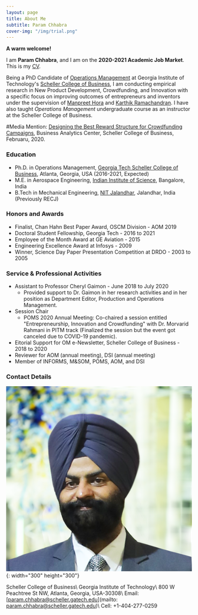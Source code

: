 ```yaml
---
layout: page
title: About Me
subtitle: Param Chhabra
cover-img: "/img/trial.png"
---
```


**A warm welcome!** 

I am **Param Chhabra**, and I am on the **2020-2021 Academic Job Market**. This is my [CV](https://drive.google.com/file/d/1Fu2OzbBZbp10vbxTjxKYcSF-b2y0LDkd/view?usp=sharing).

Being a PhD Candidate of [Operations Management](https://www.scheller.gatech.edu/academics/operations-management.html) at Georgia Institute of Technology's [Scheller College of Business](https://www.scheller.gatech.edu/index.html), I am conducting empirical research in New Product Development, Crowdfunding, and Innovation with a specific focus on improving outcomes of entrepreneurs and inventors under the supervision of [Manpreet Hora](https://www.scheller.gatech.edu/directory/faculty/hora/index.html) and [Karthik Ramachandran](https://www.scheller.gatech.edu/directory/faculty/ramachandran/index.html). I have also taught *Operations Management* undergraduate course as an instructor at the Scheller College of Business.

#Media Mention: [Designing the Best Reward Structure for Crowdfunding Campaigns](https://www.scheller.gatech.edu/centers-initiatives/business-analytics-center/research/posts/designing-the-best-reward-structure-for-crowdfunding-campaigns.html), Business Analytics Center, Scheller College of Business, Februaru, 2020.

### Education
* Ph.D. in Operations Management, [Georgia Tech Scheller College of Business](https://www.scheller.gatech.edu/index.html), Atlanta, Georgia, USA (2016-2021, Expected)
* M.E. in Aerospace Engineering, [Indian Institute of Science](https://www.iisc.ac.in/), Bangalore, India
* B.Tech in Mechanical Engineering, [NIT Jalandhar](https://www.nitj.ac.in/), Jalandhar, India (Previously RECJ)

### Honors and Awards
- Finalist, Chan Hahn Best Paper Award, OSCM Division - AOM 2019
- Doctoral Student Fellowship, Georgia Tech - 2016 to 2021
- Employee of the Month Award at GE Aviation - 2015
- Engineering Excellence Award at Infosys - 2009
- Winner, Science Day Paper Presentation Competition at DRDO - 2003 to 2005

### Service & Professional Activities
- Assistant to Professor Cheryl Gaimon - June 2018 to July 2020
  - Provided support to Dr. Gaimon in her research activities and in her position as Department Editor, Production and Operations Management.
- Session Chair
  - POMS 2020 Annual Meeting: Co-chaired a session entitled "Entrepreneurship, Innovation and Crowdfunding" with Dr. Morvarid Rahmani in PITM track (Finalized the session but the event got canceled due to COVID-19 pandemic).
- Eitorial Support for OM e-Newsletter, Scheller College of Business - 2018 to 2020
- Reviewer for AOM (annual meeting), DSI (annual meeting)
- Member of INFORMS, M&SOM, POMS, AOM, and DSI

### Contact Details
![Param](img/squaremug.png){: width="300" height="300"}

Scheller College of Business\\
Georgia Institute of Technology\\
800 W Peachtree St NW, Atlanta, Georgia, USA-30308\\
Email: [param.chhabra@scheller.gatech.edu](mailto: param.chhabra@scheller.gatech.edu)\\
Cell: +1-404-277-0259
